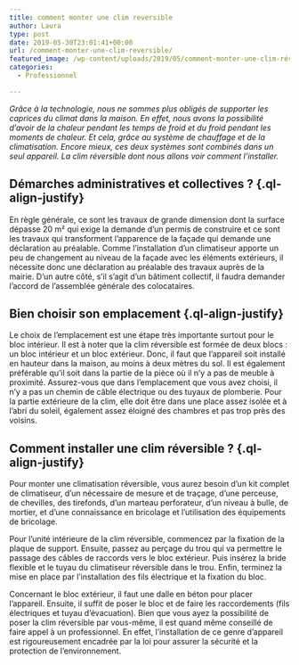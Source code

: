 ```yaml
---
title: comment monter une clim reversible
author: Laura
type: post
date: 2019-05-30T23:01:41+00:00
url: /comment-monter-une-clim-reversible/
featured_image: /wp-content/uploads/2019/05/comment-monter-une-clim-réversible.jpg
categories:
  - Professionnel

---
```

<p class="ql-align-justify">
  <em>Grâce à la technologie, nous ne sommes plus obligés de supporter les caprices du climat dans la maison. En effet, nous avons la possibilité d’avoir de la chaleur pendant les temps de froid et du froid pendant les moments de chaleur. Et cela, grâce au système de chauffage et de la climatisation. Encore mieux, ces deux systèmes sont combinés dans un seul appareil. La clim réversible dont nous allons voir comment l’installer.</em>
</p>

<p class="ql-align-justify">
</p>

## Démarches administratives et collectives ? {.ql-align-justify}

<p class="ql-align-justify">
</p>

<p class="ql-align-justify">
  En règle générale, ce sont les travaux de grande dimension dont la surface dépasse 20 m² qui exige la demande d’un permis de construire et ce sont les travaux qui transforment l’apparence de la façade qui demande une déclaration au préalable. Comme l’installation d’un climatiseur apporte un peu de changement au niveau de la façade avec les éléments extérieurs, il nécessite donc une déclaration au préalable des travaux auprès de la mairie. D’un autre côté, s’il s’agit d’un bâtiment collectif, il faudra demander l’accord de l’assemblée générale des colocataires.
</p>

<p class="ql-align-justify">
</p>

## Bien choisir son emplacement {.ql-align-justify}

<p class="ql-align-justify">
</p>

<p class="ql-align-justify">
  Le choix de l’emplacement est une étape très importante surtout pour le bloc intérieur. Il est à noter que la clim réversible est formée de deux blocs : un bloc intérieur et un bloc extérieur. Donc, il faut que l’appareil soit installé en hauteur dans la maison, au moins à deux mètres du sol. Il est également préférable qu’il soit dans la partie de la pièce où il n’y a pas de meuble à proximité. Assurez-vous que dans l’emplacement que vous avez choisi, il n’y a pas un chemin de câble électrique ou des tuyaux de plomberie. Pour la partie extérieure de la clim, elle doit être dans une place assez isolée et à l’abri du soleil, également assez éloigné des chambres et pas trop près des voisins.
</p>

<p class="ql-align-justify">
</p>

## Comment installer une clim réversible ? {.ql-align-justify}

<p class="ql-align-justify">
</p>

<p class="ql-align-justify">
  Pour monter une climatisation réversible, vous aurez besoin d’un kit complet de climatiseur, d’un nécessaire de mesure et de traçage, d’une perceuse, de chevilles, des tirefonds, d’un marteau perforateur, d’un niveau à bulle, de mortier, et d’une connaissance en bricolage et l’utilisation des équipements de bricolage.
</p>

<p class="ql-align-justify">
</p>

<p class="ql-align-justify">
  Pour l’unité intérieure de la clim réversible, commencez par la fixation de la plaque de support. Ensuite, passez au perçage du trou qui va permettre le passage des câbles de raccords vers le bloc extérieur. Puis insérez la bride flexible et le tuyau du climatiseur réversible dans le trou. Enfin, terminez la mise en place par l’installation des fils électrique et la fixation du bloc.
</p>

<p class="ql-align-justify">
</p>

<p class="ql-align-justify">
  Concernant le bloc extérieur, il faut une dalle en béton pour placer l’appareil. Ensuite, il suffit de poser le bloc et de faire les raccordements (fils électriques et tuyau d’évacuation). Bien que vous ayez la possibilité de poser la clim réversible par vous-même, il est quand même conseillé de faire appel à un professionnel. En effet, l’installation de ce genre d’appareil est rigoureusement encadrée par la loi pour assurer la sécurité et la protection de l’environnement.
</p>